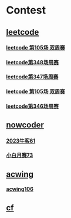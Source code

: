 # Contest

## [leetcode](./leetcode/leetcode.md)


#### [leetcode 第105场 双周赛](./leetcode/src/markdown/leetcode_two_105.md)
#### [leetcode第348场周赛](./leetcode/src/markdown/leetcode_348.md)
#### [leetcode第347场周赛](./leetcode/src/markdown/leetcode_347.md)
#### [leetcode 第105场 双周赛](./leetcode/src/markdown/leetcode_two_105.md)
#### [leetcode第346场周赛](./leetcode/src/markdown/leetcode_346.md)


## [nowcoder](./nowcoder/nowcoder.md)


#### [2023牛客61](./nowcoder/src/markdown/childrens_day_2023.md)
#### [小白月赛73](./nowcoder/src/markdown/nowcoder_73.md)



## [acwing](./acwing/acwing.md)

#### [acwing106](./acwing/src/markdown/acw_106.md)

## [cf](./cf/cf.md) 
